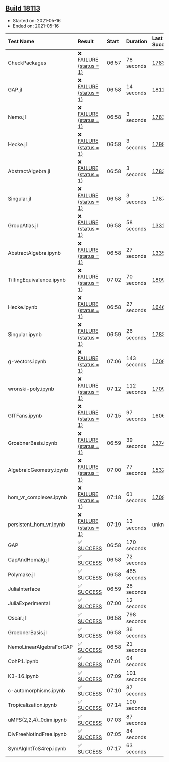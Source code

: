 ## [Build 18113](https://oscarci.mathematik.uni-kl.de/job/oscar/18113/)

* Started on: 2021-05-16
* Ended on: 2021-05-16

| Test Name    | Result | Start | Duration | Last Success | First Failure |
|:-------------|:-------|:------|:---------|:-------------|:--------------|
| CheckPackages | ❌ [FAILURE (status = 1)](https://oscarci.mathematik.uni-kl.de/job/oscar/18113/artifact/logs/build-18113/CheckPackages.log) | 06:57 | 78 seconds | [17832](https://oscarci.mathematik.uni-kl.de/job/oscar/17832/) | [17833](https://oscarci.mathematik.uni-kl.de/job/oscar/17833/) |
| GAP.jl | ❌ [FAILURE (status = 1)](https://oscarci.mathematik.uni-kl.de/job/oscar/18113/artifact/logs/build-18113/GAP.jl.log) | 06:58 | 14 seconds | [18112](https://oscarci.mathematik.uni-kl.de/job/oscar/18112/) | [18113](https://oscarci.mathematik.uni-kl.de/job/oscar/18113/) |
| Nemo.jl | ❌ [FAILURE (status = 1)](https://oscarci.mathematik.uni-kl.de/job/oscar/18113/artifact/logs/build-18113/Nemo.jl.log) | 06:58 | 3 seconds | [17835](https://oscarci.mathematik.uni-kl.de/job/oscar/17835/) | [17836](https://oscarci.mathematik.uni-kl.de/job/oscar/17836/) |
| Hecke.jl | ❌ [FAILURE (status = 1)](https://oscarci.mathematik.uni-kl.de/job/oscar/18113/artifact/logs/build-18113/Hecke.jl.log) | 06:58 | 3 seconds | [17987](https://oscarci.mathematik.uni-kl.de/job/oscar/17987/) | [17988](https://oscarci.mathematik.uni-kl.de/job/oscar/17988/) |
| AbstractAlgebra.jl | ❌ [FAILURE (status = 1)](https://oscarci.mathematik.uni-kl.de/job/oscar/18113/artifact/logs/build-18113/AbstractAlgebra.jl.log) | 06:58 | 3 seconds | [17831](https://oscarci.mathematik.uni-kl.de/job/oscar/17831/) | [17832](https://oscarci.mathematik.uni-kl.de/job/oscar/17832/) |
| Singular.jl | ❌ [FAILURE (status = 1)](https://oscarci.mathematik.uni-kl.de/job/oscar/18113/artifact/logs/build-18113/Singular.jl.log) | 06:58 | 3 seconds | [17871](https://oscarci.mathematik.uni-kl.de/job/oscar/17871/) | [17872](https://oscarci.mathematik.uni-kl.de/job/oscar/17872/) |
| GroupAtlas.jl | ❌ [FAILURE (status = 1)](https://oscarci.mathematik.uni-kl.de/job/oscar/18113/artifact/logs/build-18113/GroupAtlas.jl.log) | 06:58 | 58 seconds | [13311](https://oscarci.mathematik.uni-kl.de/job/oscar/13311/) | [13312](https://oscarci.mathematik.uni-kl.de/job/oscar/13312/) |
| AbstractAlgebra.ipynb | ❌ [FAILURE (status = 1)](https://oscarci.mathematik.uni-kl.de/job/oscar/18113/artifact/logs/build-18113/AbstractAlgebra.ipynb.log) | 06:58 | 27 seconds | [13355](https://oscarci.mathematik.uni-kl.de/job/oscar/13355/) | [13356](https://oscarci.mathematik.uni-kl.de/job/oscar/13356/) |
| TiltingEquivalence.ipynb | ❌ [FAILURE (status = 1)](https://oscarci.mathematik.uni-kl.de/job/oscar/18113/artifact/logs/build-18113/TiltingEquivalence.ipynb.log) | 07:02 | 70 seconds | [18094](https://oscarci.mathematik.uni-kl.de/job/oscar/18094/) | [18095](https://oscarci.mathematik.uni-kl.de/job/oscar/18095/) |
| Hecke.ipynb | ❌ [FAILURE (status = 1)](https://oscarci.mathematik.uni-kl.de/job/oscar/18113/artifact/logs/build-18113/Hecke.ipynb.log) | 06:58 | 27 seconds | [16463](https://oscarci.mathematik.uni-kl.de/job/oscar/16463/) | [16464](https://oscarci.mathematik.uni-kl.de/job/oscar/16464/) |
| Singular.ipynb | ❌ [FAILURE (status = 1)](https://oscarci.mathematik.uni-kl.de/job/oscar/18113/artifact/logs/build-18113/Singular.ipynb.log) | 06:59 | 26 seconds | [17835](https://oscarci.mathematik.uni-kl.de/job/oscar/17835/) | [17836](https://oscarci.mathematik.uni-kl.de/job/oscar/17836/) |
| g-vectors.ipynb | ❌ [FAILURE (status = 1)](https://oscarci.mathematik.uni-kl.de/job/oscar/18113/artifact/logs/build-18113/g-vectors.ipynb.log) | 07:06 | 143 seconds | [17099](https://oscarci.mathematik.uni-kl.de/job/oscar/17099/) | [17100](https://oscarci.mathematik.uni-kl.de/job/oscar/17100/) |
| wronski-poly.ipynb | ❌ [FAILURE (status = 1)](https://oscarci.mathematik.uni-kl.de/job/oscar/18113/artifact/logs/build-18113/wronski-poly.ipynb.log) | 07:12 | 112 seconds | [17098](https://oscarci.mathematik.uni-kl.de/job/oscar/17098/) | [17099](https://oscarci.mathematik.uni-kl.de/job/oscar/17099/) |
| GITFans.ipynb | ❌ [FAILURE (status = 1)](https://oscarci.mathematik.uni-kl.de/job/oscar/18113/artifact/logs/build-18113/GITFans.ipynb.log) | 07:15 | 97 seconds | [16068](https://oscarci.mathematik.uni-kl.de/job/oscar/16068/) | [16069](https://oscarci.mathematik.uni-kl.de/job/oscar/16069/) |
| GroebnerBasis.ipynb | ❌ [FAILURE (status = 1)](https://oscarci.mathematik.uni-kl.de/job/oscar/18113/artifact/logs/build-18113/GroebnerBasis.ipynb.log) | 06:59 | 39 seconds | [13748](https://oscarci.mathematik.uni-kl.de/job/oscar/13748/) | [13749](https://oscarci.mathematik.uni-kl.de/job/oscar/13749/) |
| AlgebraicGeometry.ipynb | ❌ [FAILURE (status = 1)](https://oscarci.mathematik.uni-kl.de/job/oscar/18113/artifact/logs/build-18113/AlgebraicGeometry.ipynb.log) | 07:00 | 77 seconds | [15322](https://oscarci.mathematik.uni-kl.de/job/oscar/15322/) | [15323](https://oscarci.mathematik.uni-kl.de/job/oscar/15323/) |
| hom_vr_complexes.ipynb | ❌ [FAILURE (status = 1)](https://oscarci.mathematik.uni-kl.de/job/oscar/18113/artifact/logs/build-18113/hom_vr_complexes.ipynb.log) | 07:18 | 61 seconds | [17099](https://oscarci.mathematik.uni-kl.de/job/oscar/17099/) | [17100](https://oscarci.mathematik.uni-kl.de/job/oscar/17100/) |
| persistent_hom_vr.ipynb | ❌ [FAILURE (status = 1)](https://oscarci.mathematik.uni-kl.de/job/oscar/18113/artifact/logs/build-18113/persistent_hom_vr.ipynb.log) | 07:19 | 13 seconds | unknown | unknown |
| GAP | ✅ [SUCCESS](https://oscarci.mathematik.uni-kl.de/job/oscar/18113/artifact/logs/build-18113/GAP.log) | 06:58 | 170 seconds |  |  |
| CapAndHomalg.jl | ✅ [SUCCESS](https://oscarci.mathematik.uni-kl.de/job/oscar/18113/artifact/logs/build-18113/CapAndHomalg.jl.log) | 06:58 | 72 seconds |  |  |
| Polymake.jl | ✅ [SUCCESS](https://oscarci.mathematik.uni-kl.de/job/oscar/18113/artifact/logs/build-18113/Polymake.jl.log) | 06:58 | 465 seconds |  |  |
| JuliaInterface | ✅ [SUCCESS](https://oscarci.mathematik.uni-kl.de/job/oscar/18113/artifact/logs/build-18113/JuliaInterface.log) | 06:59 | 28 seconds |  |  |
| JuliaExperimental | ✅ [SUCCESS](https://oscarci.mathematik.uni-kl.de/job/oscar/18113/artifact/logs/build-18113/JuliaExperimental.log) | 07:00 | 12 seconds |  |  |
| Oscar.jl | ✅ [SUCCESS](https://oscarci.mathematik.uni-kl.de/job/oscar/18113/artifact/logs/build-18113/Oscar.jl.log) | 06:58 | 798 seconds |  |  |
| GroebnerBasis.jl | ✅ [SUCCESS](https://oscarci.mathematik.uni-kl.de/job/oscar/18113/artifact/logs/build-18113/GroebnerBasis.jl.log) | 06:58 | 36 seconds |  |  |
| NemoLinearAlgebraForCAP | ✅ [SUCCESS](https://oscarci.mathematik.uni-kl.de/job/oscar/18113/artifact/logs/build-18113/NemoLinearAlgebraForCAP.log) | 06:58 | 21 seconds |  |  |
| CohP1.ipynb | ✅ [SUCCESS](https://oscarci.mathematik.uni-kl.de/job/oscar/18113/artifact/logs/build-18113/CohP1.ipynb.log) | 07:01 | 64 seconds |  |  |
| K3-16.ipynb | ✅ [SUCCESS](https://oscarci.mathematik.uni-kl.de/job/oscar/18113/artifact/logs/build-18113/K3-16.ipynb.log) | 07:09 | 101 seconds |  |  |
| c-automorphisms.ipynb | ✅ [SUCCESS](https://oscarci.mathematik.uni-kl.de/job/oscar/18113/artifact/logs/build-18113/c-automorphisms.ipynb.log) | 07:10 | 87 seconds |  |  |
| Tropicalization.ipynb | ✅ [SUCCESS](https://oscarci.mathematik.uni-kl.de/job/oscar/18113/artifact/logs/build-18113/Tropicalization.ipynb.log) | 07:14 | 100 seconds |  |  |
| uMPS(2,2,4)_0dim.ipynb | ✅ [SUCCESS](https://oscarci.mathematik.uni-kl.de/job/oscar/18113/artifact/logs/build-18113/uMPS-2-2-4-_0dim.ipynb.log) | 07:03 | 87 seconds |  |  |
| DivFreeNotIndFree.ipynb | ✅ [SUCCESS](https://oscarci.mathematik.uni-kl.de/job/oscar/18113/artifact/logs/build-18113/DivFreeNotIndFree.ipynb.log) | 07:05 | 84 seconds |  |  |
| SymAlgIntToS4rep.ipynb | ✅ [SUCCESS](https://oscarci.mathematik.uni-kl.de/job/oscar/18113/artifact/logs/build-18113/SymAlgIntToS4rep.ipynb.log) | 07:17 | 63 seconds |  |  |
